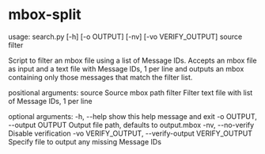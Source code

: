 # mbox-split

usage: search.py [-h] [-o OUTPUT] [-nv] [-vo VERIFY_OUTPUT] source filter

Script to filter an mbox file using a list of Message IDs. Accepts an mbox file as input and a text file with Message
IDs, 1 per line and outputs an mbox containing only those messages that match the filter list.

positional arguments:
  source                Source mbox path
  filter                Filter text file with list of Message IDs, 1 per line

optional arguments:
  -h, --help            show this help message and exit
  -o OUTPUT, --output OUTPUT
                        Output file path, defaults to output.mbox
  -nv, --no-verify      Disable verification
  -vo VERIFY_OUTPUT, --verify-output VERIFY_OUTPUT
                        Specify file to output any missing Message IDs
